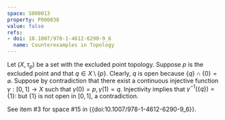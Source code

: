 ```yaml
---
space: S000013
property: P000038
value: false
refs:
- doi: 10.1007/978-1-4612-6290-9_6
  name: Counterexamples in Topology
---
```


Let $(X, \tau_p)$ be a set with the excluded point topology. Suppose $p$ is the excluded point and that $q \in X \setminus \{p\}$. Clearly, $q$ is open because $\{q\}\cap \{0\}= \varnothing$. Suppose by contradiction that there exist a continuous injective function $\gamma:[0,1] \rightarrow X$ such that $\gamma(0)=p, \gamma(1)=q$. Injectivity implies that $\gamma^{-1}(\{q\})=\{1\}$: but $\{1\}$ is not open in $[0,1]$, a contradiction.

See item #3 for space #15 in {{doi:10.1007/978-1-4612-6290-9_6}}.
